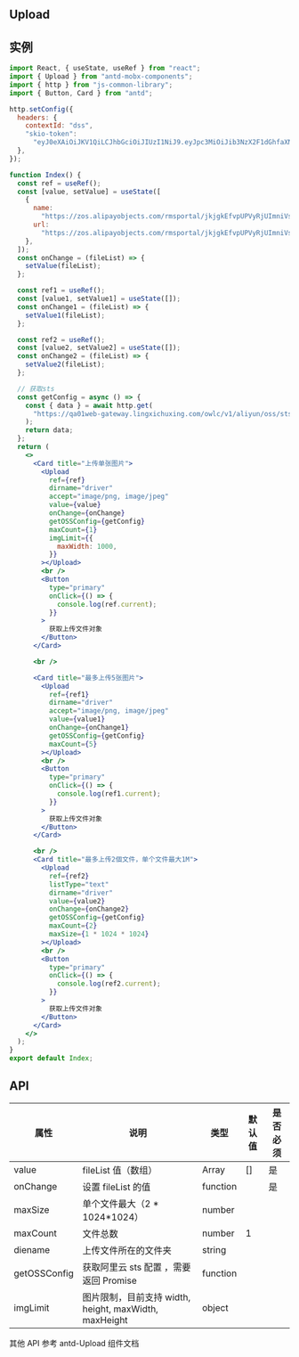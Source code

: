 ## Upload

## 实例

```jsx
import React, { useState, useRef } from "react";
import { Upload } from "antd-mobx-components";
import { http } from "js-common-library";
import { Button, Card } from "antd";

http.setConfig({
  headers: {
    contextId: "dss",
    "skio-token":
      "eyJ0eXAiOiJKV1QiLCJhbGciOiJIUzI1NiJ9.eyJpc3MiOiJib3NzX2F1dGhfaXNzdWVyIiwiY29udGV4dElkIjoiZHNzIiwiZXhwIjoxNjU0ODkxODg1LCJ1c2VySWQiOjcxMn0.sxQkkexFicCKMeXtIz0dAxaG3h9XuQV3hkY592B6tzo",
  },
});

function Index() {
  const ref = useRef();
  const [value, setValue] = useState([
    {
      name:
        "https://zos.alipayobjects.com/rmsportal/jkjgkEfvpUPVyRjUImniVslZfWPnJuuZ.png",
      url:
        "https://zos.alipayobjects.com/rmsportal/jkjgkEfvpUPVyRjUImniVslZfWPnJuuZ.png",
    },
  ]);
  const onChange = (fileList) => {
    setValue(fileList);
  };

  const ref1 = useRef();
  const [value1, setValue1] = useState([]);
  const onChange1 = (fileList) => {
    setValue1(fileList);
  };

  const ref2 = useRef();
  const [value2, setValue2] = useState([]);
  const onChange2 = (fileList) => {
    setValue2(fileList);
  };

  // 获取sts
  const getConfig = async () => {
    const { data } = await http.get(
      "https://qa01web-gateway.lingxichuxing.com/owlc/v1/aliyun/oss/sts/token"
    );
    return data;
  };
  return (
    <>
      <Card title="上传单张图片">
        <Upload
          ref={ref}
          dirname="driver"
          accept="image/png, image/jpeg"
          value={value}
          onChange={onChange}
          getOSSConfig={getConfig}
          maxCount={1}
          imgLimit={{
            maxWidth: 1000,
          }}
        ></Upload>
        <br />
        <Button
          type="primary"
          onClick={() => {
            console.log(ref.current);
          }}
        >
          获取上传文件对象
        </Button>
      </Card>

      <br />

      <Card title="最多上传5张图片">
        <Upload
          ref={ref1}
          dirname="driver"
          accept="image/png, image/jpeg"
          value={value1}
          onChange={onChange1}
          getOSSConfig={getConfig}
          maxCount={5}
        ></Upload>
        <br />
        <Button
          type="primary"
          onClick={() => {
            console.log(ref1.current);
          }}
        >
          获取上传文件对象
        </Button>
      </Card>

      <br />
      <Card title="最多上传2個文件，单个文件最大1M">
        <Upload
          ref={ref2}
          listType="text"
          dirname="driver"
          value={value2}
          onChange={onChange2}
          getOSSConfig={getConfig}
          maxCount={2}
          maxSize={1 * 1024 * 1024}
        ></Upload>
        <br />
        <Button
          type="primary"
          onClick={() => {
            console.log(ref2.current);
          }}
        >
          获取上传文件对象
        </Button>
      </Card>
    </>
  );
}
export default Index;
```

## API

| 属性         | 说明                                                  | 类型     | 默认值 | 是否必须 |
| ------------ | ----------------------------------------------------- | -------- | ------ | -------- |
| value        | fileList 值（数组）                                   | Array    | []     | 是       |
| onChange     | 设置 fileList 的值                                    | function |        | 是       |
| maxSize      | 单个文件最大（2 * 1024*1024）                         | number   |        |
| maxCount     | 文件总数                                              | number   | 1      |          |
| diename      | 上传文件所在的文件夹                                  | string   |        |          |
| getOSSConfig | 获取阿里云 sts 配置 ，需要返回 Promise                | function |        |          |
| imgLimit     | 图片限制，目前支持 width, height, maxWidth, maxHeight | object   |        |          |

其他 API 参考 antd-Upload 组件文档
